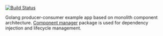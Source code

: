 [![Build Status](https://travis-ci.org/AndreyBronin/golang-di-sandbox.svg?branch=master)](https://travis-ci.org/AndreyBronin/golang-di-sandbox)

Golang producer-consumer example app based on monolith component architecture.
[Component manager](https://github.com/insolar/component-manager) package is used for dependency injection and lifecycle management.
